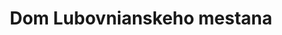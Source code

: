 ---
title: 'Dom Lubovnianskeho mestana'
description: 'Dom Lubovnianskeho mestana'
pubDate: 'Oct 4 2024'
---